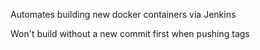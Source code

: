 Automates building new docker containers via Jenkins

Won't build without a new commit first when pushing tags